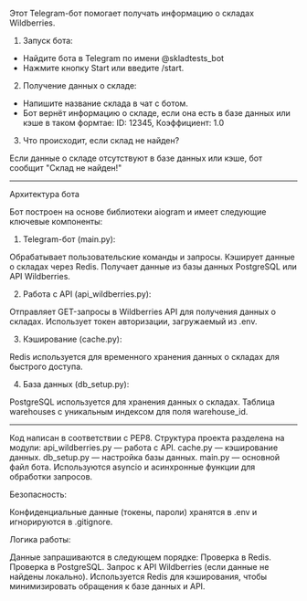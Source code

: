 Этот Telegram-бот помогает получать информацию о складах Wildberries. 

1. Запуск бота:

- Найдите бота в Telegram по имени @skladtests_bot
- Нажмите кнопку Start или введите /start.

2. Получение данных о складе:

- Напишите название склада в чат с ботом.
- Бот вернёт информацию о складе, если она есть в базе данных или кэше в таком формтае: ID: 12345, Коэффициент: 1.0

3. Что происходит, если склад не найден?

Если данные о складе отсутствуют в базе данных или кэше, бот сообщит "Склад не найден!"
_________________________________________________________

Архитектура бота

Бот построен на основе библиотеки aiogram и имеет следующие ключевые компоненты:

1. Telegram-бот (main.py):

Обрабатывает пользовательские команды и запросы.
Кэширует данные о складах через Redis.
Получает данные из базы данных PostgreSQL или API Wildberries.

2. Работа с API (api_wildberries.py):

Отправляет GET-запросы в Wildberries API для получения данных о складах.
Использует токен авторизации, загружаемый из .env.

3. Кэширование (cache.py):

Redis используется для временного хранения данных о складах для быстрого доступа.

4. База данных (db_setup.py):

PostgreSQL используется для хранения данных о складах.
Таблица warehouses с уникальным индексом для поля warehouse_id.
_________________________________________________________

Код написан в соответствии с PEP8.
Структура проекта разделена на модули:
api_wildberries.py — работа с API.
cache.py — кэширование данных.
db_setup.py — настройка базы данных.
main.py — основной файл бота.
Используются asyncio и асинхронные функции для обработки запросов.

Безопасность:

Конфиденциальные данные (токены, пароли) хранятся в .env и игнорируются в .gitignore.

Логика работы:

Данные запрашиваются в следующем порядке:
Проверка в Redis.
Проверка в PostgreSQL.
Запрос к API Wildberries (если данные не найдены локально).
Используется Redis для кэширования, чтобы минимизировать обращения к базе данных и API.



